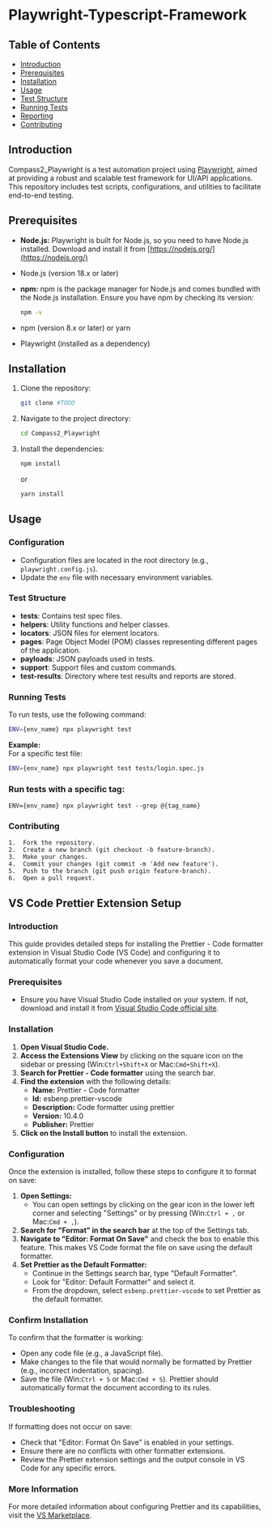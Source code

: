 # Playwright-Typescript-Framework

## Table of Contents
- [Introduction](#introduction)
- [Prerequisites](#prerequisites)
- [Installation](#installation)
- [Usage](#usage)
- [Test Structure](#test-structure)
- [Running Tests](#running-tests)
- [Reporting](#reporting)
- [Contributing](#contributing)

## Introduction
Compass2_Playwright is a test automation project using [Playwright](https://playwright.dev/), aimed at providing a robust and scalable test framework for UI/API applications. This repository includes test scripts, configurations, and utilities to facilitate end-to-end testing.

## Prerequisites

- **Node.js:** Playwright is built for Node.js, so you need to have Node.js installed. Download and install it from [https://nodejs.org/](https://nodejs.org/)
- Node.js (version 18.x or later)

- **npm:** npm is the package manager for Node.js and comes bundled with the Node.js installation. Ensure you have npm by checking its version:

  ```bash
  npm -v
  ```
- npm (version 8.x or later) or yarn

- Playwright (installed as a dependency)

## Installation
1. Clone the repository:
    ```bash
    git clone #TODO
    ```
2. Navigate to the project directory:
    ```bash
    cd Compass2_Playwright
    ```
3. Install the dependencies:
    ```bash
    npm install
    ```
    or
    ```bash
    yarn install
    ```

## Usage
### Configuration
- Configuration files are located in the root directory (e.g., `playwright.config.js`).
- Update the `env` file with necessary environment variables.

### Test Structure
- **tests**: Contains test spec files.
- **helpers**: Utility functions and helper classes.
- **locators**: JSON files for element locators.
- **pages**: Page Object Model (POM) classes representing different pages of the application.
- **payloads**: JSON payloads used in tests.
- **support**: Support files and custom commands.
- **test-results**: Directory where test results and reports are stored.

### Running Tests
To run tests, use the following command:
```bash
ENV={env_name} npx playwright test
```

**Example:** <br>
For a specific test file:
```bash 
ENV={env_name} npx playwright test tests/login.spec.js
```
### Run tests with a specific tag:
`ENV={env_name} npx playwright test --grep @{tag_name}`

### Contributing
	1.	Fork the repository.
	2.	Create a new branch (git checkout -b feature-branch).
	3.	Make your changes.
	4.	Commit your changes (git commit -m 'Add new feature').
	5.	Push to the branch (git push origin feature-branch).
	6.	Open a pull request.


## VS Code Prettier Extension Setup

### Introduction

This guide provides detailed steps for installing the Prettier - Code formatter extension in Visual Studio Code (VS Code) and configuring it to automatically format your code whenever you save a document.

### Prerequisites

- Ensure you have Visual Studio Code installed on your system. If not, download and install it from [Visual Studio Code official site](https://code.visualstudio.com/).

### Installation

1. **Open Visual Studio Code.**
2. **Access the Extensions View** by clicking on the square icon on the sidebar or pressing (Win:`Ctrl+Shift+X` or Mac:`Cmd+Shift+X`).
3. **Search for Prettier - Code formatter** using the search bar.
4. **Find the extension** with the following details:
   - **Name:** Prettier - Code formatter
   - **Id:** esbenp.prettier-vscode
   - **Description:** Code formatter using prettier
   - **Version:** 10.4.0
   - **Publisher:** Prettier
5. **Click on the Install button** to install the extension.

### Configuration

Once the extension is installed, follow these steps to configure it to format on save:

1. **Open Settings:**
   - You can open settings by clicking on the gear icon in the lower left corner and selecting "Settings" or by pressing (Win:`Ctrl + ,` or Mac:`Cmd + ,`).
2. **Search for "Format" in the search bar** at the top of the Settings tab.
3. **Navigate to "Editor: Format On Save"** and check the box to enable this feature. This makes VS Code format the file on save using the default formatter.
4. **Set Prettier as the Default Formatter:**
   - Continue in the Settings search bar, type "Default Formatter".
   - Look for "Editor: Default Formatter" and select it.
   - From the dropdown, select `esbenp.prettier-vscode` to set Prettier as the default formatter.

### Confirm Installation

To confirm that the formatter is working:

- Open any code file (e.g., a JavaScript file).
- Make changes to the file that would normally be formatted by Prettier (e.g., incorrect indentation, spacing).
- Save the file (Win:`Ctrl + S` or Mac:`Cmd + S`). Prettier should automatically format the document according to its rules.

### Troubleshooting

If formatting does not occur on save:

- Check that "Editor: Format On Save" is enabled in your settings.
- Ensure there are no conflicts with other formatter extensions.
- Review the Prettier extension settings and the output console in VS Code for any specific errors.

### More Information

For more detailed information about configuring Prettier and its capabilities, visit the [VS Marketplace](https://marketplace.visualstudio.com/items?itemName=esbenp.prettier-vscode).